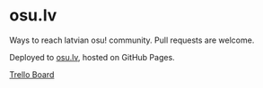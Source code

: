 osu.lv
======

Ways to reach latvian osu! community. Pull requests are welcome.

Deployed to [osu.lv](https://osu.lv), hosted on GitHub Pages.

[Trello Board](https://trello.com/b/G2YgaMjY/osulv)
